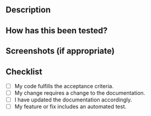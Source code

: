 ## Description
<!--- Describe your changes in detail -->
<!-- Reference issues or PRs -->

## How has this been tested?
<!--- Please describe in detail how you tested your changes. -->
<!--- Include details of your testing environment, tests ran to see how -->
<!--- your change affects other areas of the code, etc. -->

## Screenshots (if appropriate)

## Checklist
<!--- Go over all the following points, and put an `x` in all the boxes that apply. -->
<!--- If you're unsure about any of these, don't hesitate to ask. We're here to help! -->
- [ ] My code fulfills the acceptance criteria.
- [ ] My change requires a change to the documentation.
- [ ] I have updated the documentation accordingly.
- [ ] My feature or fix includes an automated test.
